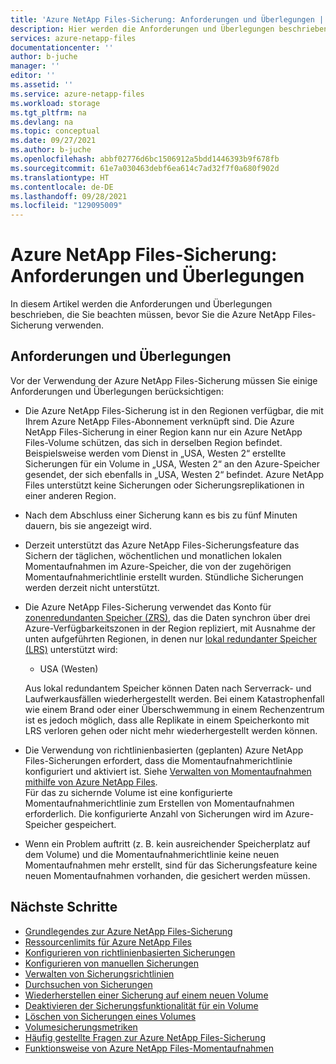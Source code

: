 ```yaml
---
title: 'Azure NetApp Files-Sicherung: Anforderungen und Überlegungen | Microsoft-Dokumentation'
description: Hier werden die Anforderungen und Überlegungen beschrieben, die Sie beachten müssen, bevor Sie die Azure NetApp Files-Sicherung verwenden.
services: azure-netapp-files
documentationcenter: ''
author: b-juche
manager: ''
editor: ''
ms.assetid: ''
ms.service: azure-netapp-files
ms.workload: storage
ms.tgt_pltfrm: na
ms.devlang: na
ms.topic: conceptual
ms.date: 09/27/2021
ms.author: b-juche
ms.openlocfilehash: abbf02776d6bc1506912a5bdd1446393b9f678fb
ms.sourcegitcommit: 61e7a030463debf6ea614c7ad32f7f0a680f902d
ms.translationtype: HT
ms.contentlocale: de-DE
ms.lasthandoff: 09/28/2021
ms.locfileid: "129095009"
---
```

# <a name="requirements-and-considerations-for-azure-netapp-files-backup"></a>Azure NetApp Files-Sicherung: Anforderungen und Überlegungen 

In diesem Artikel werden die Anforderungen und Überlegungen beschrieben, die Sie beachten müssen, bevor Sie die Azure NetApp Files-Sicherung verwenden.

## <a name="requirements-and-considerations"></a>Anforderungen und Überlegungen

Vor der Verwendung der Azure NetApp Files-Sicherung müssen Sie einige Anforderungen und Überlegungen berücksichtigen: 

* Die Azure NetApp Files-Sicherung ist in den Regionen verfügbar, die mit Ihrem Azure NetApp Files-Abonnement verknüpft sind. Die Azure NetApp Files-Sicherung in einer Region kann nur ein Azure NetApp Files-Volume schützen, das sich in derselben Region befindet. Beispielsweise werden vom Dienst in „USA, Westen 2“ erstellte Sicherungen für ein Volume in „USA, Westen 2“ an den Azure-Speicher gesendet, der sich ebenfalls in „USA, Westen 2“ befindet. Azure NetApp Files unterstützt keine Sicherungen oder Sicherungsreplikationen in einer anderen Region.  

* Nach dem Abschluss einer Sicherung kann es bis zu fünf Minuten dauern, bis sie angezeigt wird.

* Derzeit unterstützt das Azure NetApp Files-Sicherungsfeature das Sichern der täglichen, wöchentlichen und monatlichen lokalen Momentaufnahmen im Azure-Speicher, die von der zugehörigen Momentaufnahmerichtlinie erstellt wurden. Stündliche Sicherungen werden derzeit nicht unterstützt.

* Die Azure NetApp Files-Sicherung verwendet das Konto für [zonenredundanten Speicher (ZRS)](../storage/common/storage-redundancy.md#redundancy-in-the-primary-region), das die Daten synchron über drei Azure-Verfügbarkeitszonen in der Region repliziert, mit Ausnahme der unten aufgeführten Regionen, in denen nur [lokal redundanter Speicher (LRS)](../storage/common/storage-redundancy.md#redundancy-in-the-primary-region) unterstützt wird:   

    * USA (Westen)   

    Aus lokal redundantem Speicher können Daten nach Serverrack- und Laufwerkausfällen wiederhergestellt werden. Bei einem Katastrophenfall wie einem Brand oder einer Überschwemmung in einem Rechenzentrum ist es jedoch möglich, dass alle Replikate in einem Speicherkonto mit LRS verloren gehen oder nicht mehr wiederhergestellt werden können. 

* Die Verwendung von richtlinienbasierten (geplanten) Azure NetApp Files-Sicherungen erfordert, dass die Momentaufnahmerichtlinie konfiguriert und aktiviert ist. Siehe [Verwalten von Momentaufnahmen mithilfe von Azure NetApp Files](azure-netapp-files-manage-snapshots.md).   
    Für das zu sichernde Volume ist eine konfigurierte Momentaufnahmerichtlinie zum Erstellen von Momentaufnahmen erforderlich. Die konfigurierte Anzahl von Sicherungen wird im Azure-Speicher gespeichert. 

* Wenn ein Problem auftritt (z. B. kein ausreichender Speicherplatz auf dem Volume) und die Momentaufnahmerichtlinie keine neuen Momentaufnahmen mehr erstellt, sind für das Sicherungsfeature keine neuen Momentaufnahmen vorhanden, die gesichert werden müssen. 

## <a name="next-steps"></a>Nächste Schritte

* [Grundlegendes zur Azure NetApp Files-Sicherung](backup-introduction.md)
* [Ressourcenlimits für Azure NetApp Files](azure-netapp-files-resource-limits.md)
* [Konfigurieren von richtlinienbasierten Sicherungen](backup-configure-policy-based.md)
* [Konfigurieren von manuellen Sicherungen](backup-configure-manual.md)
* [Verwalten von Sicherungsrichtlinien](backup-manage-policies.md)
* [Durchsuchen von Sicherungen](backup-search.md)
* [Wiederherstellen einer Sicherung auf einem neuen Volume](backup-restore-new-volume.md)
* [Deaktivieren der Sicherungsfunktionalität für ein Volume](backup-disable.md)
* [Löschen von Sicherungen eines Volumes](backup-delete.md)
* [Volumesicherungsmetriken](azure-netapp-files-metrics.md#volume-backup-metrics)
* [Häufig gestellte Fragen zur Azure NetApp Files-Sicherung](azure-netapp-files-faqs.md#azure-netapp-files-backup-faqs)
* [Funktionsweise von Azure NetApp Files-Momentaufnahmen](snapshots-introduction.md)
